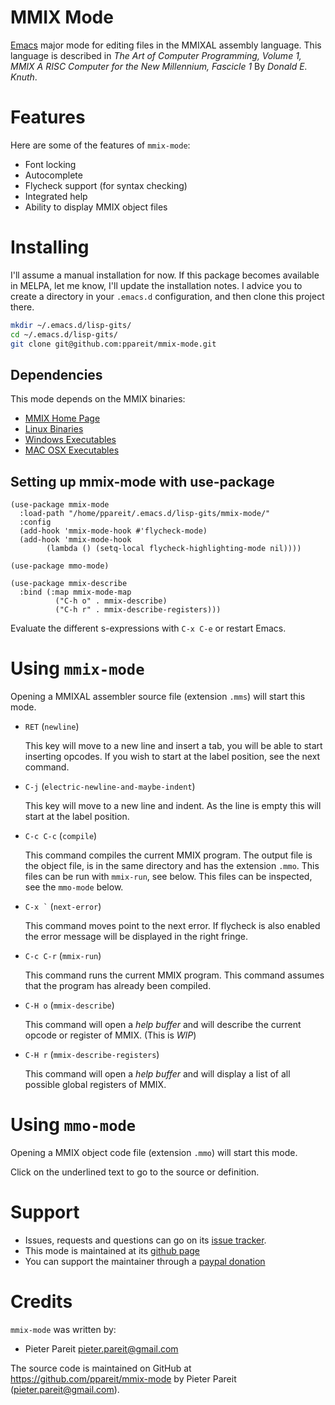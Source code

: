 MMIX Mode
===========

[Emacs](https://www.gnu.org/software/emacs/) major mode for editing
files in the MMIXAL assembly language. This language is described in
*The Art of Computer Programming, Volume 1, MMIX A RISC Computer for
the New Millennium, Fascicle 1* By *Donald E. Knuth*.

Features
==========

Here are some of the features of `mmix-mode`:

* Font locking
* Autocomplete
* Flycheck support (for syntax checking)
* Integrated help
* Ability to display MMIX object files

Installing
============

I'll assume a manual installation for now. If this package becomes
available in MELPA, let me know, I'll update the installation notes.
I advice you to create a directory in your `.emacs.d` configuration,
and then clone this project there.

``` bash
mkdir ~/.emacs.d/lisp-gits/
cd ~/.emacs.d/lisp-gits/
git clone git@github.com:ppareit/mmix-mode.git
```

Dependencies
---------------

This mode depends on the MMIX binaries:

* [MMIX Home Page](http://mmix.cs.hm.edu/)
* [Linux Binaries](http://mmix.cs.hm.edu/bin/index.html)
* [Windows Executables](http://mmix.cs.hm.edu/exe/index.html)
* [MAC OSX Executables](http://mmix.cs.hm.edu/osx/index.html)

Setting up mmix-mode with use-package
---------------------------------------------

``` emacs-lisp
(use-package mmix-mode
  :load-path "/home/ppareit/.emacs.d/lisp-gits/mmix-mode/"
  :config
  (add-hook 'mmix-mode-hook #'flycheck-mode)
  (add-hook 'mmix-mode-hook
	    (lambda () (setq-local flycheck-highlighting-mode nil))))

(use-package mmo-mode)

(use-package mmix-describe
  :bind (:map mmix-mode-map
	      ("C-h o" . mmix-describe)
		  ("C-h r" . mmix-describe-registers)))
```
Evaluate the different s-expressions with `C-x C-e` or restart Emacs.

Using `mmix-mode`
==============================

Opening a MMIXAL assembler source file (extension `.mms`) will start
this mode.

* `RET` (`newline`)
  
  This key will move to a new line and insert a tab, you will be able
  to start inserting opcodes. If you wish to start at the label
  position, see the next command.

* `C-j` (`electric-newline-and-maybe-indent`)

  This key will move to a new line and indent. As the line is empty
  this will start at the label position.

* `C-c C-c` (`compile`)
  
  This command compiles the current MMIX program.  The output file is
  the object file, is in the same directory and has the extension
  `.mmo`. This files can be run with `mmix-run`, see below. This files
  can be inspected, see the `mmo-mode` below.

* `` C-x ` `` (`next-error`)
  
  This command moves point to the next error. If flycheck is also
  enabled the error message will be displayed in the right fringe.

* `C-c C-r` (`mmix-run`)
  
  This command runs the current MMIX program. This command assumes
  that the program has already been compiled.

* `C-H o` (`mmix-describe`)

  This command will open a *help buffer* and will describe the current
  opcode or register of MMIX. (This is _WIP_)
  
* `C-H r` (`mmix-describe-registers`)

  This command will open a *help buffer* and will display a list
  of all possible global registers of MMIX.

Using `mmo-mode`
===================

Opening a MMIX object code file (extension `.mmo`) will start this
mode.

Click on the underlined text to go to the source or definition.

<!-- Customizing -->
<!-- ============= -->

<!-- TBD -->

Support
========

* Issues, requests and questions can go on its [issue tracker](https://github.com/ppareit/mmix-mode/issues).
* This mode is maintained at its [github page](https://github.com/ppareit/mmix-mode)
* You can support the maintainer through a [paypal donation](https://www.paypal.com/cgi-bin/webscr?cmd=_s-xclick&hosted_button_id=ZBVLYKWYMXQ3G)

Credits
========

`mmix-mode` was written by:

* Pieter Pareit <pieter.pareit@gmail.com>

The source code is maintained on GitHub at
<https://github.com/ppareit/mmix-mode> by Pieter Pareit
(<pieter.pareit@gmail.com>).
